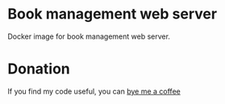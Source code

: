 # Book management web server
Docker image for book management web server.

# Donation
If you find my code useful, you can [bye me a coffee](https://www.paypal.me/dshapovalov)
